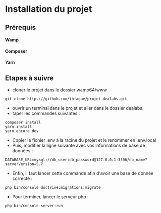 # Installation du projet

## Prérequis

#### Wamp   
#### Composer   
#### Yarn

## Etapes à suivre

* cloner le projet dans le dossier wamp64/www


 ```git clone https://github.com/thfague/projet-dealabs.git```

* ouvrir un terminal dans le projet et aller dans le dossier dealabs.  
* taper les commandes suivantes : 

 ```composer install```  
 ```yarn install```  
 ```yarn encore dev```  


* Copier le fichier .env à la racine du projet et le renommer en .env.local  
* Puis, modifier la ligne suivante avec vos informations de base de données :  
  

```DATABASE_URL=mysql://db_user:db_password@127.0.0.1:3306/db_name?serverVersion=5.7```

* Enfin, il faut lancer cette commande afin d'avoir une base de donnée correcte : 

```php bin/console doctrine:migrations:migrate```

* Pour terminer, lancer le serveur php : 

```php bin/console server:run```

